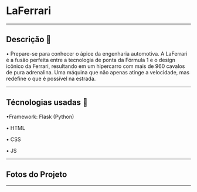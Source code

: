 # LaFerrari
---

## Descrição 🚀

• Prepare-se para conhecer o ápice da engenharia automotiva. A LaFerrari é a fusão perfeita entre a tecnologia de ponta da Fórmula 1 e o design icônico da Ferrari, resultando em um hipercarro com mais de 960 cavalos de pura adrenalina. Uma máquina que não apenas atinge a velocidade, mas redefine o que é possível na estrada.

---


## Técnologias usadas 📱

•Framework: Flask (Python)

• HTML

• CSS 

• JS

---

## Fotos do Projeto


---



